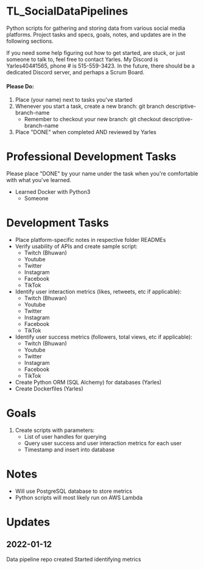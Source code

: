 # TL_SocialDataPipelines
Python scripts for gathering and storing data from various social media platforms. Project tasks and specs, goals, notes, and updates are in the following sections.

If you need some help figuring out how to get started, are stuck, or just someone to talk to, feel free to contact Yarles. My Discord is Yarles404#1565, phone # is 515-559-3423. In the future, there should be a dedicated Discord server, and perhaps a Scrum Board.
#### Please Do:
1. Place (your name) next to tasks you've started
2. Whenever you start a task, create a new branch: git branch descriptive-branch-name
   - Remember to checkout your new branch: git checkout descriptive-branch-name
3. Place "DONE" when completed AND reviewed by Yarles
# Professional Development Tasks
Please place "DONE" by your name under the task when you're comfortable with what you've learned.
- Learned Docker with Python3
  - Someone


# Development Tasks
- Place platform-specific notes in respective folder READMEs
- Verify usability of APIs and create sample script:
  - Twitch (Bhuwan)
  - Youtube
  - Twitter
  - Instagram
  - Facebook
  - TikTok
- Identify user interaction metrics (likes, retweets, etc if applicable):
  - Twitch (Bhuwan)
  - Youtube
  - Twitter
  - Instagram
  - Facebook
  - TikTok
- Identify user success metrics (followers, total views, etc if applicable):
  - Twitch (Bhuwan)
  - Youtube
  - Twitter
  - Instagram
  - Facebook
  - TikTok
- Create Python ORM (SQL Alchemy) for databases (Yarles)
- Create Dockerfiles (Yarles)


# Goals
1. Create scripts with parameters:
   - List of user handles for querying
   - Query user success and user interaction metrics for each user
   - Timestamp and insert into database

# Notes
- Will use PostgreSQL database to store metrics
- Python scripts will most likely run on AWS Lambda

# Updates
## 2022-01-12
Data pipeline repo created
Started identifying metrics

